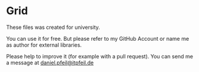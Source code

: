 Grid
====

These files was created for university.

You can use it for free.
But please refer to my GitHub Account or name me as author for external libraries.

Please help to improve it (for example with a pull request).
You can send me a message at daniel.pfeil@itpfeil.de